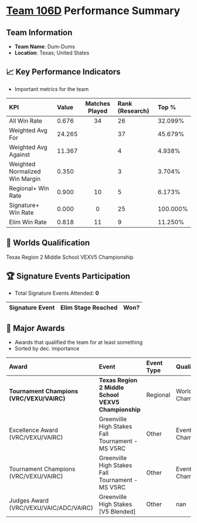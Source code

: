 # [Team 106D](https://https://www.robotevents.com/teams/V5RC/106D) Performance Summary

##  Team Information
- **Team Name**: Dum-Dums
- **Location**: Texas; United States

## 📈 Key Performance Indicators
- Important metrics for the team

| KPI | Value | Matches Played | Rank (Research) | Top % |
|:---|:-----|:--------------:|:----|:-----|
| All Win Rate | 0.676 | 34 | 26 | 32.099% |
| Weighted Avg For | 24.265 |  | 37 | 45.679% |
| Weighted Avg Against | 11.367 |  | 4 | 4.938% |
| Weighted Normalized Win Margin | 0.350 |  | 3 | 3.704% |
| Regional+ Win Rate | 0.900 | 10 | 5 | 6.173% |
| Signature+ Win Rate | 0.000 | 0 | 25 | 100.000% |
| Elim Win Rate | 0.818 | 11 | 9 | 11.250% |


## 🎯 Worlds Qualification
Texas Region 2 Middle School VEXV5 Championship

## 🏆 Signature Events Participation
- Total Signature Events Attended: **0**

| Signature Event | Elim Stage Reached | Won? |
|:----------------|:-------------------|:----|


## 🥇 Major Awards
- Awards that qualified the team for at least something
- Sorted by dec. importance

| Award | Event | Event Type | Qualification |
|:------|:------|:-----------|:--------------|
| **Tournament Champions (VRC/VEXU/VAIRC)** | **Texas Region 2 Middle School VEXV5 Championship** | Regional | World Championship |
| Excellence Award (VRC/VEXU/VAIRC) | Greenville High Stakes Fall Tournament - MS V5RC | Other | Event Region Championship |
| Tournament Champions (VRC/VEXU/VAIRC) | Greenville High Stakes Fall Tournament - MS V5RC | Other | Event Region Championship |
| Judges Award (VRC/VEXU/VAIC/ADC/VAIRC) | Greenville High Stakes [V5 Blended] | Other | nan |

